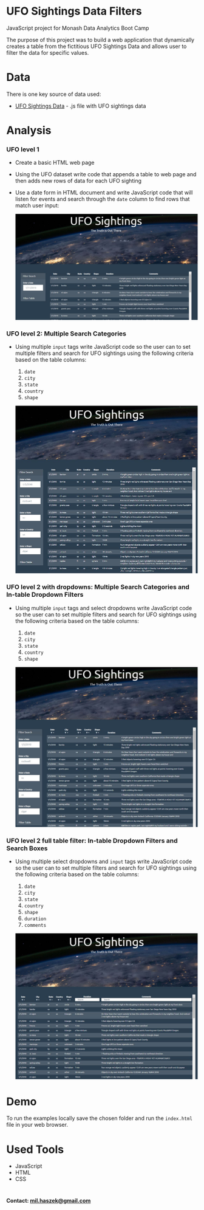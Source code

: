 # UFO Sightings Data Filters
JavaScript project for Monash Data Analytics Boot Camp

The purpose of this project was to build a web application that dynamically creates a table from the fictitious UFO Sightings Data and allows user to filter the data for specific values.

# Data

There is one key source of data used:

* [UFO Sightings Data](UFO-level-1/static/js/data.js) - .js file with UFO sightings data 


# Analysis

### UFO level 1

* Create a basic HTML web page

* Using the UFO dataset write code that appends a table to web page and then adds new rows of data for each UFO sighting

* Use a date form in HTML document and write JavaScript code that will listen for events and search through the `date` column to find rows that match user input:

  ![UFO-level-1](Images/UFO-level-1.JPG)

### UFO level 2: Multiple Search Categories

* Using multiple `input` tags write JavaScript code so the user can to set multiple filters and search for UFO sightings using the following criteria based on the table columns:

  1. `date`
  2. `city`
  3. `state`
  4. `country`
  5. `shape`

  ![UFO-level-2](Images/UFO-level-2.JPG)

### UFO level 2 with dropdowns: Multiple Search Categories and In-table Dropdown Filters

* Using multiple `input` tags and select dropdowns write JavaScript code so the user can to set multiple filters and search for UFO sightings using the following criteria based on the table columns:

  1. `date`
  2. `city`
  3. `state`
  4. `country`
  5. `shape`

  ![UFO-level-2-with-dropdowns](Images/UFO-level-2-with-dropdowns.JPG)


### UFO level 2 full table filter: In-table Dropdown Filters and Search Boxes

* Using multiple select dropdowns and `input` tags write JavaScript code so the user can to set multiple filters and search for UFO sightings using the following criteria based on the table columns:

  1. `date`
  2. `city`
  3. `state`
  4. `country`
  5. `shape`
  6. `duration`
  7. `comments`

  ![UFO-level-2-full-table-filter](Images/UFO-level-2-full-table-filter.JPG)


# Demo

To run the examples locally save the chosen folder and run the `index.html` file in your web browser. 


# Used Tools
 * JavaScript
 * HTML
 * CSS


#

#### Contact: mil.haszek@gmail.com

 


